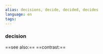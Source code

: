 ```yaml
---
alias: decisions, decide, decided, decides
language: en
tags: 
---
```

### decision
==see also:== 
==contrast:== 